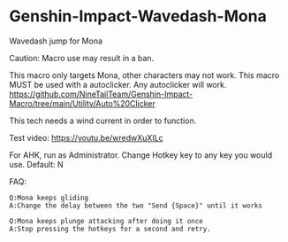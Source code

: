 # Genshin-Impact-Wavedash-Mona
Wavedash jump for Mona

Caution: Macro use may result in a ban.

This macro only targets Mona, other characters may not work.
This macro MUST be used with a autoclicker. Any autoclicker will work.
https://github.com/NineTailTeam/Genshin-Impact-Macro/tree/main/Utility/Auto%20Clicker

This tech needs a wind current in order to function.

Test video: https://youtu.be/wredwXuXILc

For AHK, run as Administrator. Change Hotkey key to any key you would use. Default: N

FAQ:
	
	Q:Mona keeps gliding
	A:Change the delay between the two "Send {Space}" until it works
	
	Q:Mona keeps plunge attacking after doing it once
	A:Stop pressing the hotkeys for a second and retry.
